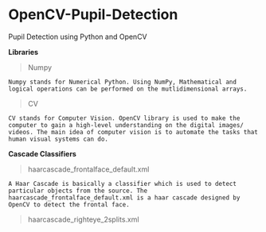 # OpenCV-Pupil-Detection
Pupil Detection using Python and OpenCV

**Libraries**
> Numpy
```
Numpy stands for Numerical Python. Using NumPy, Mathematical and logical operations can be performed on the mutlidimensional arrays.
```

> CV
```
CV stands for Computer Vision. OpenCV library is used to make the computer to gain a high-level understanding on the digital images/ videos. The main idea of computer vision is to automate the tasks that human visual systems can do.
```

**Cascade Classifiers**
> haarcascade_frontalface_default.xml
```
A Haar Cascade is basically a classifier which is used to detect particular objects from the source. The haarcascade_frontalface_default.xml is a haar cascade designed by OpenCV to detect the frontal face.
```

> haarcascade_righteye_2splits.xml
```A Haar Cascade is basically a classifier which is used to detect particular objects from the source. The haarcascade_frontalface_default.xml is a haar cascade designed by OpenCV to detect the frontal face.
```

